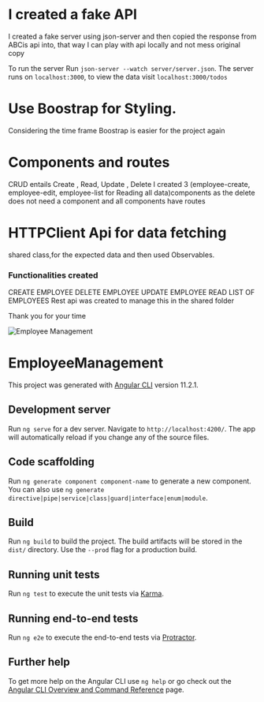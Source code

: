 # I created a fake API
I created a fake server using json-server and then copied the response from ABCis api into, that way I can play with api locally and not mess original copy

To run the server Run `json-server --watch server/server.json`. The server runs on `localhost:3000`, to view the data visit `localhost:3000/todos`


# Use Boostrap for Styling. 
Considering the time frame Boostrap is easier for the project again 

# Components and routes
CRUD entails Create , Read, Update , Delete
I created 3 (employee-create, employee-edit, employee-list for Reading all data)components as the delete does not need a component and all components have routes 

# HTTPClient Api for data fetching
shared class,for the expected data and then 
used Observables. 
### Functionalities created
CREATE EMPLOYEE
DELETE EMPLOYEE
UPDATE EMPLOYEE
READ LIST OF EMPLOYEES
Rest api was created to manage this in the shared folder

Thank you for your time 

![Employee Management](/EmoloyeeManagement.png, "Employee management")

# EmployeeManagement

This project was generated with [Angular CLI](https://github.com/angular/angular-cli) version 11.2.1.

## Development server

Run `ng serve` for a dev server. Navigate to `http://localhost:4200/`. The app will automatically reload if you change any of the source files.

## Code scaffolding

Run `ng generate component component-name` to generate a new component. You can also use `ng generate directive|pipe|service|class|guard|interface|enum|module`.

## Build

Run `ng build` to build the project. The build artifacts will be stored in the `dist/` directory. Use the `--prod` flag for a production build.

## Running unit tests

Run `ng test` to execute the unit tests via [Karma](https://karma-runner.github.io).

## Running end-to-end tests

Run `ng e2e` to execute the end-to-end tests via [Protractor](http://www.protractortest.org/).

## Further help

To get more help on the Angular CLI use `ng help` or go check out the [Angular CLI Overview and Command Reference](https://angular.io/cli) page.
